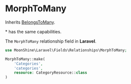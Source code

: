 # MorphToMany

Inherits [BelongsToMany](/docs/{{version}}/fields/belongs-to-many).

\* has the same capabilities.

The `MorphToMany` relationship field in **Laravel**.

```php
use MoonShine\Laravel\Fields\Relationships\MorphToMany;

MorphToMany::make(
    'Categories',
    'categories',
    resource: CategoryResource::class
)
```

